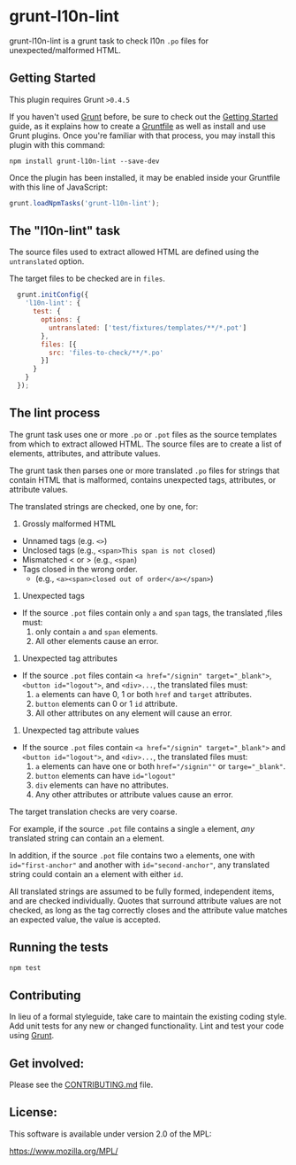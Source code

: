 # grunt-l10n-lint

grunt-l10n-lint is a grunt task to check l10n `.po` files for
unexpected/malformed HTML.

## Getting Started
This plugin requires Grunt `>0.4.5`

If you haven't used [Grunt](http://gruntjs.com/) before, be sure to check out the [Getting Started](http://gruntjs.com/getting-started) guide, as it explains how to create a [Gruntfile](http://gruntjs.com/sample-gruntfile) as well as install and use Grunt plugins. Once you're familiar with that process, you may install this plugin with this command:

```shell
npm install grunt-l10n-lint --save-dev
```

Once the plugin has been installed, it may be enabled inside your Gruntfile with this line of JavaScript:

```js
grunt.loadNpmTasks('grunt-l10n-lint');
```

## The "l10n-lint" task

The source files used to extract allowed HTML are defined using
the `untranslated` option.

The target files to be checked are in `files`.

```js
  grunt.initConfig({
    'l10n-lint': {
      test: {
        options: {
          untranslated: ['test/fixtures/templates/**/*.pot']
        },
        files: [{
          src: 'files-to-check/**/*.po'
        }]
      }
    }
  });
```

## The lint process

The grunt task uses one or more `.po` or `.pot` files as the source
templates from which to extract allowed HTML. The source files are
to create a list of elements, attributes, and attribute values.

The grunt task then parses one or more translated `.po` files for strings
that contain HTML that is malformed, contains unexpected tags, attributes,
or attribute values.

The translated strings are checked, one by one, for:

1. Grossly malformed HTML
  * Unnamed tags (e.g. `<>`)
  * Unclosed tags (e.g., `<span>This span is not closed`)
  * Mismatched &lt; or &gt; (e.g., `<span`)
  * Tags closed in the wrong order.
    * (e.g., `<a><span>closed out of order</a></span>`)
1. Unexpected tags
  * If the source `.pot` files contain only `a` and `span` tags, the translated
      ,files must:
      1. only contain `a` and `span` elements.
      1. All other elements cause an error.
1. Unexpected tag attributes
  * If the source `.pot` files contain `<a href="/signin" target="_blank">`,
      `<button id="logout">`, and `<div>...`, the translated files must:
      1. `a` elements can have 0, 1 or both `href` and `target` attributes.
      1. `button` elements can 0 or 1 `id` attribute.
      1. All other attributes on any element will cause an error.
1. Unexpected tag attribute values
  * If the source `.pot` files contain `<a href="/signin" target="_blank">`
      and `<button id="logout">`, and `<div>...`, the translated files must:
      1. `a` elements can have one or both `href="/signin""` or
         `targe="_blank"`.
      1. `button` elements can have `id="logout"`
      1. `div` elements can have no attributes.
      1. Any other attributes or attribute values cause an error.

The target translation checks are very coarse.

For example, if the source `.pot` file contains a single `a` element,
_any_ translated string can contain an `a` element.

In addition, if the source `.pot` file contains two `a` elements, one
with `id="first-anchor"` and another with `id="second-anchor"`, any translated
string could contain an `a` element with either `id`.

All translated strings are assumed to be fully formed, independent items, and
are checked individually. Quotes that surround attribute values are not
checked, as long as the tag correctly closes and the attribute value matches
an expected value, the value is accepted.

## Running the tests

```bash
npm test
```

## Contributing
In lieu of a formal styleguide, take care to maintain the existing coding style. Add unit tests for any new or changed functionality. Lint and test your code using [Grunt](http://gruntjs.com/).

## Get involved:

Please see the [CONTRIBUTING.md](CONTRIBUTING.md) file.

## License:
This software is available under version 2.0 of the MPL:

  https://www.mozilla.org/MPL/



